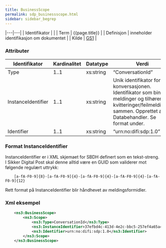 ```yaml
---
title: BusinessScope  
permalink: sdp_businessscope.html
sidebar: sidebar_begrep
---
```


|---|---|
| Identifikator | |
| Term          | {{page.title}} |
| Definisjon    | inneholder identifikasjon om dokumentet |
| Kilde         | [GS1](http://www.gs1.org/docs/gsmp/xml/sbdh/CEFACT_SBDH_TS_version1.3.pdf) |

### Attributer

| Identifikator      | Kardinalitet | Datatype  | Verdi                                                                                                                                                                   |
| ------------------ | ------------ | --------- | ----------------------------------------------------------------------------------------------------------------------------------------------------------------------- |
| Type               | 1..1         | xs:string | “ConversationId”                                                                                                                                                        |
| InstanceIdentifier | 1..1         | xs:string | Unik identifikator for konversasjonen. Identifikator som binder meldinger og tilhørende kvitteringer/feilmeldinger sammen. Opprettet av Databehandler. Se format under. |
| Identifier         | 1..1         | xs:string | “urn:no:difi:sdp:1.0”                                                                                                                                                   |

### Format InstanceIdentifier

InstanceIdentifier er i XML skjemaet for SBDH definert som en
tekst-streng. I Sikker Digital Post skal denne alltid være en GUID som
validerer mot følgende regulært uttrykk:

``` 
    [a-fA-F0-9]{8}-[a-fA-F0-9]{4}-[a-fA-F0-9]{4}-[a-fA-F0-9]{4}-[a-fA-F0-9]{12} 
```

Rett format på InstanceIdentifier blir håndhevet av meldingsformidler.

### Xml eksempel

``` xml
    <ns3:BusinessScope>
        <ns3:Scope>
            <ns3:Type>ConversationId</ns3:Type>
            <ns3:InstanceIdentifier>37efbd4c-413d-4e2c-bbc5-257ef4a65a45</ns3:InstanceIdentifier> 
            <ns3:Identifier>urn:no:difi:sdp:1.0</ns3:Identifier>
        </ns3:Scope>
    </ns3:BusinessScope>
```
